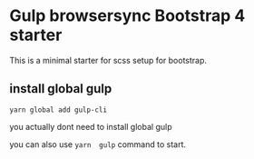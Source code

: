 
# Gulp browsersync Bootstrap 4 starter

This is a minimal starter for scss setup for bootstrap.

## install global gulp
```
yarn global add gulp-cli
```

you actually dont need to install global gulp 

you can also use `yarn  gulp` command to start.

